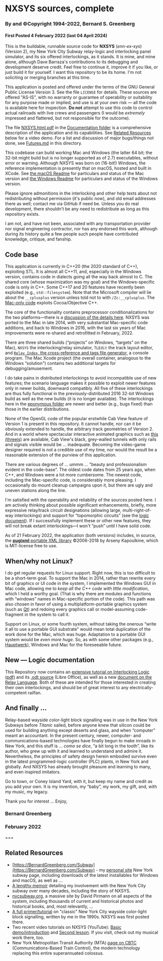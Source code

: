 #  NXSYS sources, complete
###  By and ©Copyright 1994-2022, Bernard S. Greenberg
#### First Posted 4 February 2022 (last 04 April 2024)

This is the buildable, runnable source code for **NXSYS** (*enn-ex-sys*) (Version 2), my New York City Subway relay-logic and interlocking panel simulator, and its six offered interlockings, as it stands.  It is mine, and mine alone, although Dave Barraza's contributions to its debugging and development deserve credit.  Feel free to continue it, improve it if you like, or just build it for yourself.  I want this repository to be its home.  I'm not soliciting or merging branches at this time.

This application is posted and offered under the terms of the GNU General Public License Version 3. See the file `LICENSE` for details. These sources are offered "AS-IS", with no warranty or guarantee of operability or suitability for any purpose made or implied, and use is at your own risk — all the code is available here for inspection.  **Do not** attempt to use this code to control actual railroads with live crews and passengers (I would be *extremely* impressed and flattered, but not responsible for the outcome).

The file [NXSYS.html.pdf](https://github.com/BernardGreenberg/NXSYS/blob/master/Documentation/NXSYS.html.pdf) in the [Documentation folder](https://github.com/BernardGreenberg/NXSYS/tree/master/Documentation) is a comprehensive description of the application and its capabilities. See [Related Resources](#related-resources) below for a video demo. For a list and discussion of major bugs/things not done, see [Futures.md](https://github.com/BernardGreenberg/NXSYS/blob/master/Futures.md) in this directory.

This codebase can build working Mac and Windows (the latter 64 bit; the 32-bit might build but is no longer supported as of 2.7) executables, without error or warning.  Although NXSYS was born on (16-bit!) Windows, the reference implementation is presently that on macOS, hosted and built in XCode.  See [the macOS Readme](https://github.com/BernardGreenberg/NXSYS/blob/master/DocSource/MacStatus.md) for particulars and status of the Mac version and [the Windows Readme](https://github.com/BernardGreenberg/NXSYS/blob/master/NXSYSWindows/WindowsStatus.md) for particulars and status of the Windows version.


Please ignore admonitions in the interlocking and other help texts about not redistributing without permission (it's public now), and old email addresses there as well; contact me via GitHub if need be.  Unless you do real development, there shouldn't be any need to redistribute as long as this repository exists.

I am not, and have not been, associated with any transportation provider nor signal engineering contractor, nor has any endorsed this work, although during its history quite a few people such people have contributed knowledge, critique, and fanship.

## Code base

This application is currently in C++20 (the 2020 standard of C++), exploiting STL.  It is almost all C++11, and, especially in the Windows version, contains code in dialects going all the way back almost to C. The shared core (whose maximization was my goal)  and the Windows-specific code is only in C++.  Some C++17 and 20 features have recently been exploited (e.g., `std::filesystem`).  Note that the Microsoft compiler will lie about the `__cplusplus` version unless told not to with `/Zc:__cplusplus`. The [Mac-only code](https://github.com/BernardGreenberg/NXSYS/blob/master/DocSource/MacStatus.md) exploits Cocoa/Objective C++.

The core of the functionality contains preprocessor conditionalizations for the two platforms—there is a [discussion of the details here](https://github.com/BernardGreenberg/NXSYS/blob/master/NXSYSWindows/CompilerFlags.md). NXSYS was ported to the Mac in late 2014, with very substantial Mac-specific code additions, and back to Windows in 2016, with the last six years of Mac improvements were re-shared and retrofitted in February, 2022.

There are three shared builds (“projects” on Windows, “targets” on the Mac), `NXSYS` the interlocking/relay simulator, `TLEdit` the track layout editor, and [`Relay Index`, the cross-reference and tags file generator](https://github.com/BernardGreenberg/NXSYS/blob/master/Relay%20Index/RelayIndex.md), a console program.  The Mac Xcode project (the overall container, analogous to the Windows “solution") contains two additional targets for debugging/amusement.

I do take pains in distributed interlockings to avoid incompatible use of new features; the scenario language makes it possible to exploit newer features only in newer builds, downward compatibly.  All five of these interlockings are thus fully functional in the previously-distributed 2016 32-bit Windows build as well as the new builds (it is no longer available).  The interlockings here in the [eponymous folder](https://github.com/BernardGreenberg/NXSYS/tree/master/Interlockings) are newer and better (e.g., bugs fixed) than those in the earlier distributions.

None of the OpenGL code of the popular erstwhile Cab View feature of Version 1 is present in this repository.  It cannot handle, nor can it be obviously extended to handle, the arbitrary track geometries of Version 2. And in a world where spectacular interactive animated graphics such as [this (threejs)](https://threejs.org/examples/#webgl_animation_keyframes) are available, Cab View's black, grey-walled tunnels with only rails and signals visible would be ... inadequate. Becoming the video-game designer required is not a credible use of my time, nor would the result be a reasonable extension of the purview of this application.

There are various degrees of ... ummm ... "beauty and professionalism evident in the code-base".  The oldest code dates from 25 years ago, when C++, and Windows were a lot more cumbersome.   The newest code, including the Mac-specific code, is considerably more pleasing.  I occasionally do mount cleanup campaigns upon it, but there are ugly and uneven stations along the line.

I'm satisfied with the operability and reliability of the sources posted here.  I am actively thinking about possible significant enhancements, briefly, more expressive relay/track circuit designations (allowing large, multi-right-of-way interlockings) and support for “topomorphic circuits” (see the [logic document](#logic)).  If I successfully implement these or other new features, they will not break extant interlockings—I won't “push” until I have solid code.

As of 21 February 2022, the application (both versions) includes, in source, the [**pugixml** portable XML library](http://pugixml.org) ©2006-2018 by Arseny Kapoulkine, which is MIT-license free to use.

<a id="linux"></a>
## When/why not Linux?

I do get regular requests for Linux support.  Right now, this is too difficult to be a short-term goal.  To support the Mac in 2014, rather than rewrite every bit of graphics or UI code in the system, I implemented the Windows GUI in Mac code, allowing me to *keep all the C++ code with little modification*, which I held a worthy goal. (That is why there are modules and functions with “windows” names in Mac-specific portion of the code). This path was also chosen in favor of using a multiplatform-portable graphics system (such as [Qt](https://www.qt.io)) and redoing every graphics call or model-assuming code-fragment in the system to call it.

Support on Linux, or some fourth system, without taking the onerous “write it all to use a portable GUI substrate” would mean total duplication of the work done for the Mac, which was huge.  Adaptation to a portable GUI system would be *even more huge*.  So, as with some other packages (e.g., [Hauptwerk](https://hauptwerk.com)), Windows and Mac for the foreseeable future.


<a id="logic"></a>
## New — Logic documentation


This Repository now contains an [extensive tutorial on Interlocking Logic (pdf)](https://github.com/BernardGreenberg/NXSYS/blob/master/Documentation/Interlocking%20Logic%20Design.pdf) and its [.odt source](https://github.com/BernardGreenberg/NXSYS/blob/master/Documentation/Interlocking%20Logic%20Design.odt) (Libre Office), as well as a new [document on the Relay Language](https://github.com/BernardGreenberg/NXSYS/blob/master/DocSource/RelayLanguage.md).  Both of these are intended for those interested in creating their own interlockings, and should be of great interest to any electrically-competent railfan.


## And finally ...

Relay-based wayside color-light block signalling was in use in the New York Subways before *Titanic* sailed, before anyone knew that silicon could be used for building anything except deserts and glass, and when “computer” meant an accountant. In the present century, newer, computer- and communications-based technologies have finally begun to make inroads in New York, and this stuff is ... *como se dice*, “a bit long in the tooth”, like its author, who grew up with it and learned to understand and admire it.  Nevertheless, the principles of safety design herein embodied survive even in the latest programmed-logic controller (PLC) plants, in New York and globally.  And NXSYS has already brought pleasure and learning to many, and even inspired imitators.

Go to town, or Coney Island Yard, with it, but keep my name and credit as you add your own.  It is my invention, my “baby”, my work, my gift, and, with my music, my legacy.

Thank you for interest ... Enjoy,

### Bernard Greenberg
### February 2022

===

## Related Resources

- [https://BernardGreenberg.com/Subway](https://BernardGreenberg.com/Subway) - my [personal site](https://BernardGreenberg.com) New York subway page, including downloads of the latest installables for Windows and macOS, as well as ...
- [A lengthy memoir](https://bernardgreenberg.com/Subway/bsg-subway.html) detailing my involvement with the New York City subway over many decades, including the story of NXSYS.
- [nycsubway.org](https://www.nycsubway.org/wiki/Main_Page), a massive site by David Pirmann on all aspects of the system, including thousands of current and historical photos and historical books, and, most relevantly, ...
- [A full primer/tutorial](https://www.nycsubway.org/wiki/Subway_Signals:_A_Complete_Guide) on "classic" New York City wayside color-light block signalling, written by me in the 1990s.  NXSYS was first posted there.
- Two recent video tutorials on NXSYS (YouTube): [Basic demo/introduction](https://www.youtube.com/watch?v=nAgy_TZ5Dcs) and [Second lesson](https://youtu.be/Bppq4wbgBxs).  If you visit, check out my musical work there, too.
- New York Metropolitan Transit Authority (MTA) [page on CBTC](https://new.mta.info/projects/cbtc) (Communications-Based Train Control), the modern technology replacing this entire superannuated colossus.


